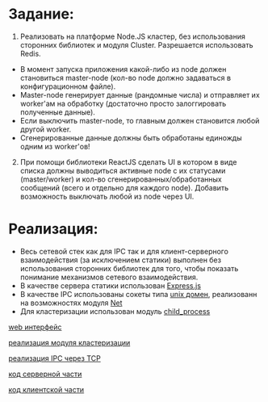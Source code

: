 # Задание:
1. Реализовать на платформе Node.JS кластер, без использования сторонних библиотек и модуля Cluster. Разрешается использовать Redis.
- В момент запуска приложения какой-либо из node должен становиться master-node (кол-во node должно задаваться в конфигурационном файле).
- Master-node генерирует данные (рандомные числа) и отправляет их worker'ам на обработку (достаточно просто залоггировать полученные данные).
- Если выключить master-node, то главным должен становится любой другой worker.
- Сгенерированные данные должны быть обработаны единожды одним из worker'ов!

2. При помощи библиотеки ReactJS сделать UI в котором в виде списка должны выводиться активные node с их статусами (master/worker) 
и кол-во сгенерированных/обработанных сообщений (всего и отдельно для каждого node). Добавить возможность выключать любой из node через UI.


# Реализация:
- Весь сетевой стек как для IPC так и для клиент-серверного взаимодействия (за исключением статики) выполнен без использования сторонних библиотек для того, чтобы показать понимание механизмов сетевого взаимодействия.
- В качестве сервера статики использован [Express.js](https://expressjs.com/ru/)
- В качестве IPC использованы сокеты типа [unix домен](https://ru.wikipedia.org/wiki/%D0%A1%D0%BE%D0%BA%D0%B5%D1%82_%D0%B4%D0%BE%D0%BC%D0%B5%D0%BD%D0%B0_Unix), реализованн на возможностях модуля [Net](https://nodejs.org/api/net.html)
- Для кластеризации использован модуль [child_process](https://nodejs.org/api/child_process.html)

[web интерфейс](https://work.lastuniverse.ru/)

[реализация модуля кластеризации](https://github.com/lastuniverse/demo/tree/master/modules/cluster)

[реализация IPC через TCP](https://github.com/lastuniverse/demo/tree/master/modules/network)

[код серверной части](https://github.com/lastuniverse/demo)

[код клиентской части](https://github.com/lastuniverse/demo/tree/master/public/src)
